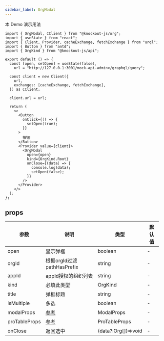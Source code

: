 ```yaml
---
sidebar_label: OrgModal
---
```


本 Demo 演示用法

```tsx preview
import { OrgModal, CClient } from "@knockout-js/org";
import { useState } from "react";
import { Client, Provider, cacheExchange, fetchExchange } from "urql";
import { Button } from "antd";
import { OrgKind } from "@knockout-js/api";

export default () => {
  const [open, setOpen] = useState(false),
    url = "http://127.0.0.1:3001/mock-api-adminx/graphql/query";

  const client = new Client({
    url,
    exchanges: [cacheExchange, fetchExchange],
  }) as CClient;

  client.url = url;

  return (
    <>
      <Button
        onClick={() => {
          setOpen(true);
        }}
      >
        按钮
      </Button>
      <Provider value={client}>
        <OrgModal
          open={open}
          kind={OrgKind.Root}
          onClose={(data) => {
            console.log(data);
            setOpen(false);
          }}
        />
      </Provider>
    </>
  );
};
```

## props

| 参数          | 说明                                                          | 类型                | 默认值 |
| ------------- | ------------------------------------------------------------- | ------------------- | ------ |
| open          | 显示弹框                                                      | boolean             | -      |
| orgId         | 根据orgId过滤pathHasPrefix                                    | string              | -      |
| appId         | appId授权的组织列表                                           | string              | -      |
| kind          | 必填此类型                                                    | OrgKind             | -      |
| title         | 弹框标题                                                      | string              | -      |
| isMultiple    | 多选                                                          | boolean             | -      |
| modalProps    | [参考](https://ant.design/components/modal-cn#api)            | ModalProps          | -      |
| proTableProps | [参考](https://procomponents.ant.design/components/table#api) | ProTableProps       | -      |
| onClose       | 返回选中                                                      | (data?:Org[])=>void | -      |
